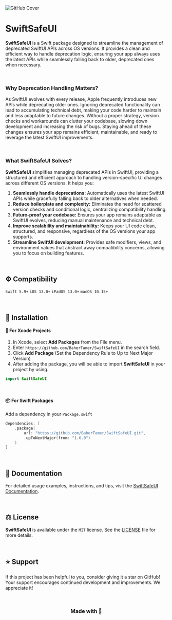 ![GitHub Cover](https://github.com/user-attachments/assets/7383a58d-fdf8-4a03-a1e0-1b3b1c811f22)

# SwiftSafeUI
**SwiftSafeUI** is a Swift package designed to streamline the management of deprecated SwiftUI APIs across OS versions. It provides a clean and efficient way to handle deprecation logic, ensuring your app always uses the latest APIs while seamlessly falling back to older, deprecated ones when necessary.

<br/>

### Why Deprecation Handling Matters?
As SwiftUI evolves with every release, Apple frequently introduces new APIs while deprecating older ones. Ignoring deprecated functionality can lead to accumulating technical debt, making your code harder to maintain and less adaptable to future changes. Without a proper strategy, version checks and workarounds can clutter your codebase, slowing down development and increasing the risk of bugs. Staying ahead of these changes ensures your app remains efficient, maintainable, and ready to leverage the latest SwiftUI improvements.

<br/>

### What SwiftSafeUI Solves?
**SwiftSafeUI** simplifies managing deprecated APIs in SwiftUI, providing a structured and efficient approach to handling version-specific UI changes across different OS versions. It helps you:

1. **Seamlessly handle deprecations:** Automatically uses the latest SwiftUI APIs while gracefully falling back to older alternatives when needed.
2. **Reduce boilerplate and complexity:** Eliminates the need for scattered version checks and conditional logic, centralizing compatibility handling.
3. **Future-proof your codebase:** Ensures your app remains adaptable as SwiftUI evolves, reducing manual maintenance and technical debt.
4. **Improve scalability and maintainability:** Keeps your UI code clean, structured, and responsive, regardless of the OS versions your app supports.
5. **Streamline SwiftUI development:** Provides safe modifiers, views, and environment values that abstract away compatibility concerns, allowing you to focus on building features.

<br/>

## ⚙️ Compatibility
`Swift 5.9+`
`iOS 13.0+`
`iPadOS 13.0+`
`macOS 10.15+`

<br/>

## 🔩 Installation
#### 🔨 For Xcode Projects
1. In Xcode, select **Add Packages** from the File menu.
2. Enter `https://github.com/BaherTamer/SwiftSafeUI` in the search field.
3. Click **Add Package** (Set the Dependency Rule to Up to Next Major Version)
4. After adding the package, you will be able to import **SwiftSafeUI** in your project by using.

``` swift
import SwiftSafeUI
```

<br/>

#### 📦 For Swift Packages
Add a dependency in your `Package.swift`

``` swift
dependencies: [
    .package(
        url: "https://github.com/BaherTamer/SwiftSafeUI.git",
        .upToNextMajor(from: "1.6.0")
    )
]
```

<br/>

## 📄 Documentation
For detailed usage examples, instructions, and tips, visit the [SwiftSafeUI Documentation](https://bahertamer.github.io/SwiftSafeUI/documentation/swiftsafeui/).

<br/>

## ⚖️ License
**SwiftSafeUI** is available under the `MIT` license. See the [LICENSE](LICENSE) file for more details.

<br/>

## ⭐️ Support
If this project has been helpful to you, consider giving it a star on GitHub! Your support encourages continued development and improvements. We appreciate it!

<br/>

<h3 align="center">Made with 💚</h3>
